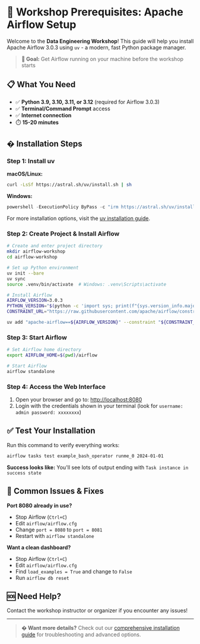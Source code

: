 # 🚀 Workshop Prerequisites: Apache Airflow Setup

Welcome to the **Data Engineering Workshop**! This guide will help you install Apache Airflow 3.0.3 using `uv` - a modern, fast Python package manager.

> **🎯 Goal:** Get Airflow running on your machine before the workshop starts

## 📋 What You Need

- ✅ **Python 3.9, 3.10, 3.11, or 3.12** (required for Airflow 3.0.3)
- ✅ **Terminal/Command Prompt** access
- ✅ **Internet connection**
- ⏱️ **15-20 minutes**

## � Installation Steps

### Step 1: Install uv

**macOS/Linux:**
```bash
curl -LsSf https://astral.sh/uv/install.sh | sh
```

**Windows:**
```powershell
powershell -ExecutionPolicy ByPass -c "irm https://astral.sh/uv/install.ps1 | iex"
```

For more installation options, visit the [uv installation guide](https://docs.astral.sh/uv/getting-started/installation/).

### Step 2: Create Project & Install Airflow

```bash
# Create and enter project directory
mkdir airflow-workshop
cd airflow-workshop

# Set up Python environment
uv init --bare
uv sync
source .venv/bin/activate  # Windows: .venv\Scripts\activate

# Install Airflow
AIRFLOW_VERSION=3.0.3
PYTHON_VERSION="$(python -c 'import sys; print(f"{sys.version_info.major}.{sys.version_info.minor}")')"
CONSTRAINT_URL="https://raw.githubusercontent.com/apache/airflow/constraints-${AIRFLOW_VERSION}/constraints-${PYTHON_VERSION}.txt"

uv add "apache-airflow==${AIRFLOW_VERSION}" --constraint "${CONSTRAINT_URL}"
```

### Step 3: Start Airflow

```bash
# Set Airflow home directory
export AIRFLOW_HOME=$(pwd)/airflow

# Start Airflow
airflow standalone
```

### Step 4: Access the Web Interface

1. Open your browser and go to: [http://localhost:8080](http://localhost:8080)
2. Login with the credentials shown in your terminal (look for `username: admin password: xxxxxxxx`)

## ✅ Test Your Installation

Run this command to verify everything works:

```bash
airflow tasks test example_bash_operator runme_0 2024-01-01
```

**Success looks like:** You'll see lots of output ending with `Task instance in success state`

## 🔧 Common Issues & Fixes

**Port 8080 already in use?**
- Stop Airflow (`Ctrl+C`)
- Edit `airflow/airflow.cfg` 
- Change `port = 8080` to `port = 8081`
- Restart with `airflow standalone`

**Want a clean dashboard?**
- Stop Airflow (`Ctrl+C`)
- Edit `airflow/airflow.cfg`
- Find `load_examples = True` and change to `False`
- Run `airflow db reset`

## 🆘 Need Help?

Contact the workshop instructor or organizer if you encounter any issues!

---

> **� Want more details?** Check out our [comprehensive installation guide](DETAILED_SETUP.md) for troubleshooting and advanced options.

